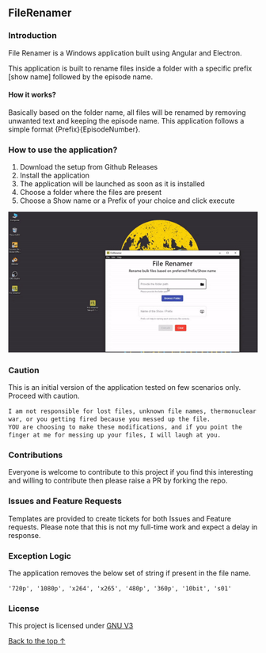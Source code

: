 ## FileRenamer

### Introduction

File Renamer is a Windows application built using Angular and Electron.

This application is built to rename files inside a folder with a specific prefix [show name] followed by the episode name.

#### How it works?

Basically based on the folder name, all files will be renamed by removing unwanted text and keeping the episode name.
This application follows a simple format {Prefix}{EpisodeNumber}.

### How to use the application?

1. Download the setup from Github Releases
2. Install the application
3. The application will be launched as soon as it is installed
4. Choose a folder where the files are present
5. Choose a Show name or a Prefix of your choice and click execute

![howto](/.github/images/howto.gif)

### Caution

This is an initial version of the application tested on few scenarios only. Proceed with caution.

```
I am not responsible for lost files, unknown file names, thermonuclear war, or you getting fired because you messed up the file.
YOU are choosing to make these modifications, and if you point the finger at me for messing up your files, I will laugh at you.
```

### Contributions

Everyone is welcome to contribute to this project if you find this interesting and willing to contribute then please raise a PR by forking the repo.

### Issues and Feature Requests

Templates are provided to create tickets for both Issues and Feature requests. Please note that this is not my full-time work and expect a delay in response.

### Exception Logic

The application removes the below set of string if present in the file name.

```
'720p', '1080p', 'x264', 'x265', '480p', '360p', '10bit', 's01'
```

### License

This project is licensed under [GNU V3](/LICENSE)

[Back to the top &uparrow;](#introduction)
